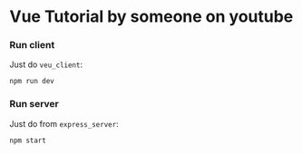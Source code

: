 # Vue Tutorial by someone on youtube



### Run client
Just do `veu_client`:
```
npm run dev
```

### Run server
Just do from `express_server`:
```
npm start
```
